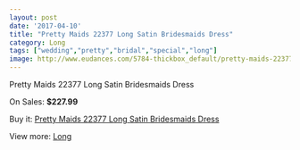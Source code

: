 ```yaml
---
layout: post
date: '2017-04-10'
title: "Pretty Maids 22377 Long Satin Bridesmaids Dress"
category: Long
tags: ["wedding","pretty","bridal","special","long"]
image: http://www.eudances.com/5784-thickbox_default/pretty-maids-22377-long-satin-bridesmaids-dress.jpg
---
```

Pretty Maids 22377 Long Satin Bridesmaids Dress

On Sales: **$227.99**
<a href="https://www.eudances.com/en/long/2023-pretty-maids-22377-long-satin-bridesmaids-dress.html"><amp-img layout="responsive" width="600" height="600" src="//www.eudances.com/5784-thickbox_default/pretty-maids-22377-long-satin-bridesmaids-dress.jpg" alt="Pretty Maids 22377 Long Satin Bridesmaids Dress 0" /></a>
<a href="https://www.eudances.com/en/long/2023-pretty-maids-22377-long-satin-bridesmaids-dress.html"><amp-img layout="responsive" width="600" height="600" src="//www.eudances.com/5785-thickbox_default/pretty-maids-22377-long-satin-bridesmaids-dress.jpg" alt="Pretty Maids 22377 Long Satin Bridesmaids Dress 1" /></a>

Buy it: [Pretty Maids 22377 Long Satin Bridesmaids Dress](https://www.eudances.com/en/long/2023-pretty-maids-22377-long-satin-bridesmaids-dress.html "Pretty Maids 22377 Long Satin Bridesmaids Dress")

View more: [Long](https://www.eudances.com/en/21-long "Long")